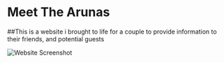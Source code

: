 # Meet The Arunas

##This is a website i brought to life for a couple to provide information to their friends, and potential guests

![Website Screenshot](./media/shot.png)